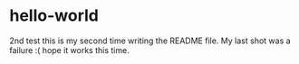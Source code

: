 # hello-world
2nd test
this is my second time writing the README file. My last shot was a failure :(
hope it works this time.
